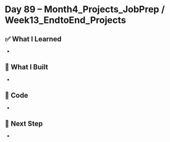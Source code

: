 # Day 89 – Month4_Projects_JobPrep / Week13_EndtoEnd_Projects

## ✅ What I Learned
- 

## 🔨 What I Built
- 

## 📂 Code
- 

## 🎯 Next Step
- 
